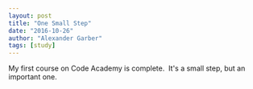 ```yaml
---
layout: post
title: "One Small Step"
date: "2016-10-26"
author: "Alexander Garber"
tags: [study]
---
```


My first course on Code Academy is complete.  It's a small step, but an important one.